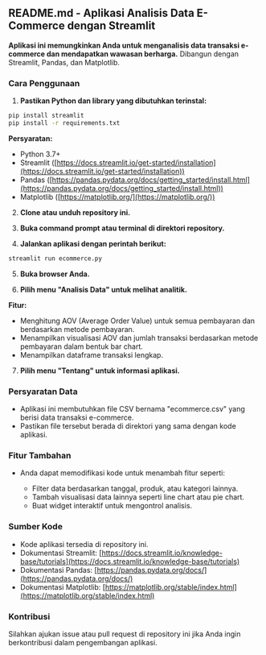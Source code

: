 ## README.md - Aplikasi Analisis Data E-Commerce dengan Streamlit

**Aplikasi ini memungkinkan Anda untuk menganalisis data transaksi e-commerce dan mendapatkan wawasan berharga.** Dibangun dengan Streamlit, Pandas, dan Matplotlib.

### Cara Penggunaan

1. **Pastikan Python dan library yang dibutuhkan terinstal:**

```bash
pip install streamlit
pip install -r requirements.txt
```

**Persyaratan:**

- Python 3.7+
- Streamlit ([https://docs.streamlit.io/get-started/installation](https://docs.streamlit.io/get-started/installation))
- Pandas ([https://pandas.pydata.org/docs/getting_started/install.html](https://pandas.pydata.org/docs/getting_started/install.html))
- Matplotlib ([https://matplotlib.org/](https://matplotlib.org/))

2. **Clone atau unduh repository ini.**

3. **Buka command prompt atau terminal di direktori repository.**

4. **Jalankan aplikasi dengan perintah berikut:**

```bash
streamlit run ecommerce.py
```

5. **Buka browser Anda.**

6. **Pilih menu "Analisis Data" untuk melihat analitik.**

**Fitur:**

- Menghitung AOV (Average Order Value) untuk semua pembayaran dan berdasarkan metode pembayaran.
- Menampilkan visualisasi AOV dan jumlah transaksi berdasarkan metode pembayaran dalam bentuk bar chart.
- Menampilkan dataframe transaksi lengkap.

7. **Pilih menu "Tentang" untuk informasi aplikasi.**

### Persyaratan Data

- Aplikasi ini membutuhkan file CSV bernama "ecommerce.csv" yang berisi data transaksi e-commerce.
- Pastikan file tersebut berada di direktori yang sama dengan kode aplikasi.

### Fitur Tambahan

- Anda dapat memodifikasi kode untuk menambah fitur seperti:

  - Filter data berdasarkan tanggal, produk, atau kategori lainnya.
  - Tambah visualisasi data lainnya seperti line chart atau pie chart.
  - Buat widget interaktif untuk mengontrol analisis.

### Sumber Kode

- Kode aplikasi tersedia di repository ini.
- Dokumentasi Streamlit: [https://docs.streamlit.io/knowledge-base/tutorials](https://docs.streamlit.io/knowledge-base/tutorials)
- Dokumentasi Pandas: [https://pandas.pydata.org/docs/](https://pandas.pydata.org/docs/)
- Dokumentasi Matplotlib: [https://matplotlib.org/stable/index.html](https://matplotlib.org/stable/index.html)

### Kontribusi

Silahkan ajukan issue atau pull request di repository ini jika Anda ingin berkontribusi dalam pengembangan aplikasi.

